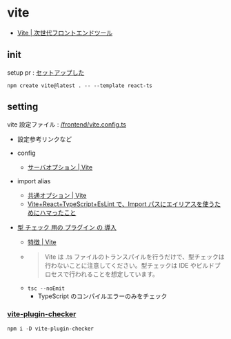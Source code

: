 # vite

- [Vite | 次世代フロントエンドツール](https://ja.vitejs.dev/)

## init

setup pr : [セットアップした](https://github.com/s-xix98/trc-prot/pull/2)

```shell
npm create vite@latest . -- --template react-ts
```

## setting

vite 設定ファイル : [/frontend/vite.config.ts](/frontend/vite.config.ts)

- 設定参考リンクなど

- config
  - [サーバオプション | Vite](https://ja.vitejs.dev/config/server-options.html)
- import alias
  - [共通オプション | Vite](https://ja.vitejs.dev/config/shared-options.html)
  - [Vite+React+TypeScript+EsLint で、Import パスにエイリアスを使うためにハマったこと](https://zenn.dev/longbridge/articles/5e33ff1a625158)
- [型 チェック 用の プラグイン の 導入](#vite-plugin-checker)
  - [特徴 | Vite](https://ja.vitejs.dev/guide/features.html)
  - > Vite は .ts ファイルのトランスパイルを行うだけで、型チェックは行わないことに注意してください。型チェックは IDE やビルドプロセスで行われることを想定しています。
  - `tsc --noEmit`
    - TypeScript のコンパイルエラーのみをチェック

### [vite-plugin-checker](https://vite-plugin-checker.netlify.app/)

```shell
npm i -D vite-plugin-checker
```
